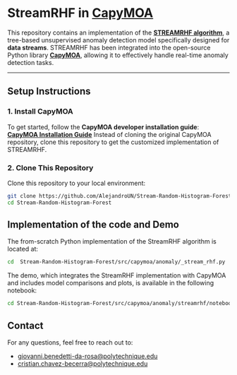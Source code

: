 # **StreamRHF in [CapyMOA](https://capymoa.org)**

This repository contains an implementation of the [**STREAMRHF algorithm**](https://inria.hal.science/hal-03948938/document), a tree-based unsupervised anomaly detection model specifically designed for **data streams**. STREAMRHF has been integrated into the open-source Python library [**CapyMOA**](https://capymoa.org), allowing it to effectively handle real-time anomaly detection tasks. 

---

## **Setup Instructions**

### 1. Install CapyMOA
To get started, follow the **CapyMOA developer installation guide**:  
[**CapyMOA Installation Guide**](https://capymoa.org/installation#install-capymoa-for-development)
Instead of cloning the original CapyMOA repository, clone this repository to get the customized implementation of STREAMRHF.
### 2. Clone This Repository
Clone this repository to your local environment:
```bash
git clone https://github.com/AlejandroUN/Stream-Random-Histogram-Forest
cd Stream-Random-Histogram-Forest
```

## **Implementation of the code and Demo**
The from-scratch Python implementation of the StreamRHF algorithm is located at:
```bash
cd  Stream-Random-Histogram-Forest/src/capymoa/anomaly/_stream_rhf.py
```
The demo, which integrates the StreamRHF implementation with CapyMOA and includes model comparisons and plots, is available in the following notebook:
```bash
cd Stream-Random-Histogram-Forest/src/capymoa/anomaly/streamrhf/notebook_presentation.ipynb

```

## **Contact**
For any questions, feel free to reach out to:

* giovanni.benedetti-da-rosa@polytechnique.edu
* cristian.chavez-becerra@polytechnique.edu


